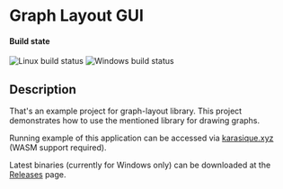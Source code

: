 # Graph Layout GUI

#### Build state

![Linux build status](https://github.com/Kickoman/graph-layout-gui/actions/workflows/build_linux.yml/badge.svg)
![Windows build status](https://github.com/Kickoman/graph-layout-gui/actions/workflows/build_windows.yml/badge.svg)

## Description

That's an example project for graph-layout library.
This project demonstrates how to use the mentioned library
for drawing graphs.

Running example of this application can be accessed via [karasique.xyz](https://karasique.xyz/userspace/graph/) (WASM support required).

Latest binaries (currently for Windows only) can be downloaded at the [Releases](https://github.com/Kickoman/graph-layout-gui/releases) page.
